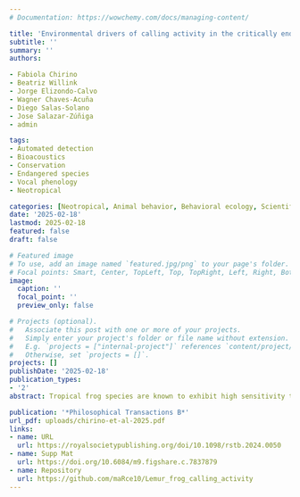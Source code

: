 ```yaml
---
# Documentation: https://wowchemy.com/docs/managing-content/

title: 'Environmental drivers of calling activity in the critically endangered Lemur Leaf frog, Agalychnis lemur (Hylidae:Phyllomedusinae)'
subtitle: ''
summary: ''
authors:

- Fabiola Chirino
- Beatriz Willink
- Jorge Elizondo-Calvo
- Wagner Chaves-Acuña
- Diego Salas-Solano
- Jose Salazar-Zúñiga
- admin

tags:
- Automated detection
- Bioacoustics
- Conservation
- Endangered species
- Vocal phenology
- Neotropical

categories: [Neotropical, Animal behavior, Behavioral ecology, Scientific programming, Frogs, Acoustic communication]
date: '2025-02-18'
lastmod: 2025-02-18
featured: false
draft: false

# Featured image
# To use, add an image named `featured.jpg/png` to your page's folder.
# Focal points: Smart, Center, TopLeft, Top, TopRight, Left, Right, BottomLeft, Bottom, BottomRight.
image:
  caption: ''
  focal_point: ''
  preview_only: false

# Projects (optional).
#   Associate this post with one or more of your projects.
#   Simply enter your project's folder or file name without extension.
#   E.g. `projects = ["internal-project"]` references `content/project/deep-learning/index.md`.
#   Otherwise, set `projects = []`.
projects: []
publishDate: '2025-02-18'
publication_types: 
- '2'
abstract: Tropical frog species are known to exhibit high sensitivity to weather regime alterations, which leaves them vulnerable to ongoing climate change. This challenge is exacerbated by limited knowledge of species-specific responses to environmental change. We integrated passive acoustic monitoring and automatic signal detection to investigate the environmental underpinnings of calling activity of the critically endangered lemur leaf frog, *Agalychnis lemur*. We combined template-based detection with machine learning mitigation of false positives to infer the calling activity of a lemur leaf frog population across 18 months. We used directed acyclic graphs to determine the covariates needed to infer causal relationships between environmental variables and calling activity. Our findings revealed that daily temperature has a strong direct positive effect on calling activity, with additional indirect effects mediated by relative humidity. Moreover, higher activity of the lemur leaf frog was triggered by increasing humidity independently of temperature, and by accumulated rainfall within the preceding 24 h and by decreased moonlight. This study provides insights into the complex interplay of environmental factors for determining calling activity in frogs. Our findings underscore the potential of passive acoustic monitoring for elucidating frog population activity and its responses to environmental changes, which can be valuable for understudied species in the context of climate change.

publication: '*Philosophical Transactions B*'
url_pdf: uploads/chirino-et-al-2025.pdf
links:
- name: URL
  url: https://royalsocietypublishing.org/doi/10.1098/rstb.2024.0050
- name: Supp Mat
  url: https://doi.org/10.6084/m9.figshare.c.7837879
- name: Repository
  url: https://github.com/maRce10/Lemur_frog_calling_activity
---
```

